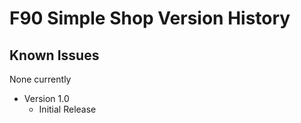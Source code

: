 # F90 Simple Shop Version History

## Known Issues
None currently

* Version 1.0
    - Initial Release